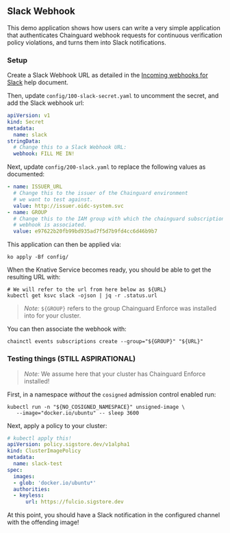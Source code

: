## Slack Webhook

This demo application shows how users can write a very simple application that
authenticates Chainguard webhook requests for continuous verification policy
violations, and turns them into Slack notifications.

### Setup

Create a Slack Webhook URL as detailed in the
[Incoming webhooks for Slack](https://slack.com/help/articles/115005265063-Incoming-webhooks-for-Slack)
help document.

Then, update `config/100-slack-secret.yaml` to uncomment the secret, and
add the Slack webhook url:

```yaml
apiVersion: v1
kind: Secret
metadata:
  name: slack
stringData:
  # Change this to a Slack Webhook URL:
  webhook: FILL ME IN!
```

Next, update `config/200-slack.yaml` to replace the following values as
documented:

```yaml
- name: ISSUER_URL
  # Change this to the issuer of the Chainguard environment
  # we want to test against.
  value: http://issuer.oidc-system.svc
- name: GROUP
  # Change this to the IAM group with which the chainguard subscription
  # webhook is associated.
  value: e97622b20fb99bd935ad7f5d7b9fd4cc6d46b9b7

```

This application can then be applied via:
```shell
ko apply -Bf config/
```

When the Knative Service becomes ready, you should be able to get the resulting
URL with:

```shell
# We will refer to the url from here below as ${URL}
kubectl get ksvc slack -ojson | jq -r .status.url
```

> _Note:_ `${GROUP}` refers to the group Chainguard Enforce was installed into
> for your cluster.

You can then associate the webhook with:
```shell
chainctl events subscriptions create --group="${GROUP}" "${URL}"
```

### Testing things (STILL ASPIRATIONAL)

> _Note:_ We assume here that your cluster has Chainguard Enforce installed!

First, in a namespace *without* the `cosigned` admission control enabled run:

```shell
kubectl run -n "${NO_COSIGNED_NAMESPACE}" unsigned-image \
   --image="docker.io/ubuntu" -- sleep 3600
```

Next, apply a policy to your cluster:

```yaml
# kubectl apply this!
apiVersion: policy.sigstore.dev/v1alpha1
kind: ClusterImagePolicy
metadata:
  name: slack-test
spec:
  images:
  - glob: 'docker.io/ubuntu*'
  authorities:
  - keyless:
      url: https://fulcio.sigstore.dev
```

At this point, you should have a Slack notification in the configured channel
with the offending image!

